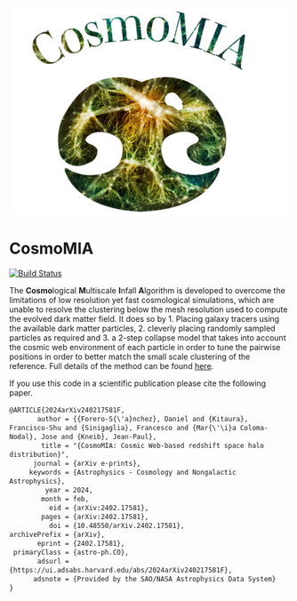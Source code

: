<img src="CosmoMIA_logo.PNG" width="500" class="center"/>

# CosmoMIA

[![Build Status](https://github.com/dforero0896/CosmoMIA.jl/actions/workflows/CI.yml/badge.svg?branch=main)](https://github.com/dforero0896/CosmoMIA.jl/actions/workflows/CI.yml?query=branch%3Amain)


The **Cosmo**logical **M**ultiscale **I**nfall **A**lgorithm is developed to overcome the limitations of low resolution yet fast cosmological simulations, which are unable to resolve the clustering below the mesh resolution used to compute the evolved dark matter field. It does so by 1. Placing galaxy tracers using the available dark matter particles, 2. cleverly placing randomly sampled particles as required and 3. a 2-step collapse model that takes into account the cosmic web environment of each particle in order to tune the pairwise positions in order to better match the small scale clustering of the reference. Full details of the method can be found [here](https://arxiv.org/abs/2402.17581).

If you use this code in a scientific publication please cite the following paper.
```
@ARTICLE{2024arXiv240217581F,
       author = {{Forero-S{\'a}nchez}, Daniel and {Kitaura}, Francisco-Shu and {Sinigaglia}, Francesco and {Mar{\'\i}a Coloma-Nodal}, Jose and {Kneib}, Jean-Paul},
        title = "{CosmoMIA: Cosmic Web-based redshift space halo distribution}",
      journal = {arXiv e-prints},
     keywords = {Astrophysics - Cosmology and Nongalactic Astrophysics},
         year = 2024,
        month = feb,
          eid = {arXiv:2402.17581},
        pages = {arXiv:2402.17581},
          doi = {10.48550/arXiv.2402.17581},
archivePrefix = {arXiv},
       eprint = {2402.17581},
 primaryClass = {astro-ph.CO},
       adsurl = {https://ui.adsabs.harvard.edu/abs/2024arXiv240217581F},
      adsnote = {Provided by the SAO/NASA Astrophysics Data System}
}
```
